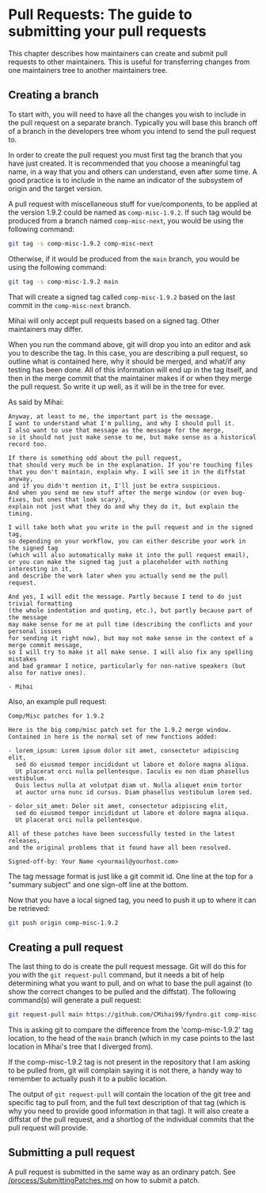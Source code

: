 <!-- SPDX-License-Identifier: MIT -->

# Pull Requests: The guide to submitting your pull requests

This chapter describes how maintainers can create and submit pull requests to other maintainers.
This is useful for transferring changes from one maintainers tree to another maintainers tree.

## Creating a branch

To start with, you will need to have all the changes you wish to include in the
pull request on a separate branch. Typically you will base this branch off of
a branch in the developers tree whom you intend to send the pull request to.

In order to create the pull request you must first tag the branch that you have
just created. It is recommended that you choose a meaningful tag name, in a way that
you and others can understand, even after some time. A good practice is to include
in the name an indicator of the subsystem of origin and the target version.

A pull request with miscellaneous stuff for vue/components, to be applied at the version 1.9.2
could be named as `comp-misc-1.9.2`. If such tag would be produced from a branch
named `comp-misc-next`, you would be using the following command:

```sh
git tag -s comp-misc-1.9.2 comp-misc-next
```

Otherwise, if it would be produced from the `main` branch, you would be using the following command:

```sh
git tag -s comp-misc-1.9.2 main
```

That will create a signed tag called `comp-misc-1.9.2` based on the last commit in the `comp-misc-next` branch.

Mihai will only accept pull requests based on a signed tag. Other maintainers may differ.

When you run the command above, git will drop you into an editor and ask you to describe the tag.
In this case, you are describing a pull request, so outline what is contained here,
why it should be merged, and what/if any testing has been done. All of this information will end up
in the tag itself, and then in the merge commit that the maintainer makes if or when
they merge the pull request. So write it up well, as it will be in the tree for ever.

As said by Mihai:

```
Anyway, at least to me, the important part is the message.
I want to understand what I'm pulling, and why I should pull it.
I also want to use that message as the message for the merge,
so it should not just make sense to me, but make sense as a historical record too.

If there is something odd about the pull request,
that should very much be in the explanation. If you're touching files
that you don't maintain, explain why. I will see it in the diffstat anyway,
and if you didn't mention it, I'll just be extra suspicious.
And when you send me new stuff after the merge window (or even bug-fixes, but ones that look scary),
explain not just what they do and why they do it, but explain the timing.

I will take both what you write in the pull request and in the signed tag,
so depending on your workflow, you can either describe your work in the signed tag
(which will also automatically make it into the pull request email),
or you can make the signed tag just a placeholder with nothing interesting in it,
and describe the work later when you actually send me the pull request.

And yes, I will edit the message. Partly because I tend to do just trivial formatting
(the whole indentation and quoting, etc.), but partly because part of the message
may make sense for me at pull time (describing the conflicts and your personal issues
for sending it right now), but may not make sense in the context of a merge commit message,
so I will try to make it all make sense. I will also fix any spelling mistakes
and bad grammar I notice, particularly for non-native speakers (but also for native ones).

- Mihai
```

Also, an example pull request:

```
Comp/Misc patches for 1.9.2

Here is the big comp/misc patch set for the 1.9.2 merge window.
Contained in here is the normal set of new functions added:

- lorem_ipsum: Lorem ipsum dolor sit amet, consectetur adipiscing elit,
  sed do eiusmod tempor incididunt ut labore et dolore magna aliqua.
  Ut placerat orci nulla pellentesque. Iaculis eu non diam phasellus vestibulum.
  Quis lectus nulla at volutpat diam ut. Nulla aliquet enim tortor
  at auctor urna nunc id cursus. Diam phasellus vestibulum lorem sed.

- dolor_sit_amet: Dolor sit amet, consectetur adipiscing elit,
  sed do eiusmod tempor incididunt ut labore et dolore magna aliqua.
  Ut placerat orci nulla pellentesque.

All of these patches have been successfully tested in the latest releases,
and the original problems that it found have all been resolved.

Signed-off-by: Your Name <yourmail@yourhost.com>
```

The tag message format is just like a git commit id. One line at the top
for a "summary subject" and one sign-off line at the bottom.

Now that you have a local signed tag, you need to push it up to where it can be retrieved:

```sh
git push origin comp-misc-1.9.2
```

## Creating a pull request

The last thing to do is create the pull request message. Git will do this for you with
the `git request-pull` command, but it needs a bit of help determining what you want to pull,
and on what to base the pull against (to show the correct changes to be pulled and the diffstat).
The following command(s) will generate a pull request:

```sh
git request-pull main https://github.com/CMihai99/fyndro.git comp-misc-1.9.2
```

This is asking git to compare the difference from the 'comp-misc-1.9.2' tag location, to the head
of the `main` branch (which in my case points to the last location in Mihai's tree that I diverged from).

If the comp-misc-1.9.2 tag is not present in the repository that I am asking to be pulled from,
git will complain saying it is not there, a handy way to remember to actually push it to a public location.

The output of `git request-pull` will contain the location of the git tree
and specific tag to pull from, and the full text description of that tag
(which is why you need to provide good information in that tag).
It will also create a diffstat of the pull request, and a shortlog
of the individual commits that the pull request will provide.

## Submitting a pull request

A pull request is submitted in the same way as an ordinary patch. See [/process/SubmittingPatches.md](https://github.com/CMihai99/fyndro/blob/main/Documentation/process/SubmittingPatches.md)
on how to submit a patch.
